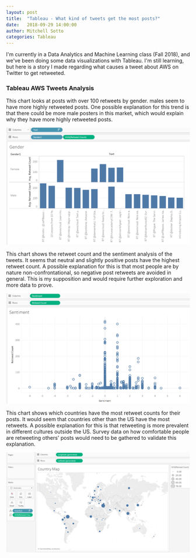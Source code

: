 ```yaml
---
layout: post
title:  "Tableau - What kind of tweets get the most posts?"
date:   2018-09-29 14:00:00
author: Mitchell Sotto
categories: Tableau
---
```

I'm currently in a Data Analytics and Machine Learning class (Fall 2018), and we've been doing some data visualizations with Tableau. I'm still learning, but here is a story I made regarding what causes a tweet about AWS on Twitter to get retweeted.

### Tableau AWS Tweets Analysis
This chart looks at posts with over 100 retweets by gender. males seem to have more highly retweeted posts. One possible explanation for this trend is that there could be more male posters in this market, which would explain why they have more highly retweeted posts. 

![storyboard](/assets/tableau-gender.PNG)

This chart shows the retweet count and the sentiment analysis of the tweets. It seems that neutral and slightly positive posts have the highest retweet count. A possible explanation for this is that most people are by nature non-confrontational, so negative post retweets are avoided in general. This is my supposition and would require further exploration and more data to prove.

![storyboard](/assets/tableau-sentiment.PNG)

This chart shows which countries have the most retweet counts for their posts. It would seem that countries other than the US have the most retweets. A possible explanation for this is that retweeting is more prevalent in different cultures outside the US. Survey data on how comfortable people are retweeting others' posts would need to be gathered to validate this explanation.

![storyboard](/assets/tableau-location.PNG)
